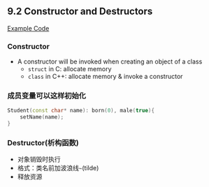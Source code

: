 ## 9.2 Constructor and Destructors

[Example Code](../../suet/chapter9/destructor)

### Constructor

- A constructor will be invoked when creating an object of a class
  - `struct` in C: allocate memory
  - `class` in C++: allocate memory & invoke a constructor

### 成员变量可以这样初始化

```c++
Student(const char* name): born(0), male(true){
    setName(name);  
}
```

### Destructor(析构函数)

- 对象销毁时执行
- 格式：类名前加波浪线`~`(tilde) 
- 释放资源